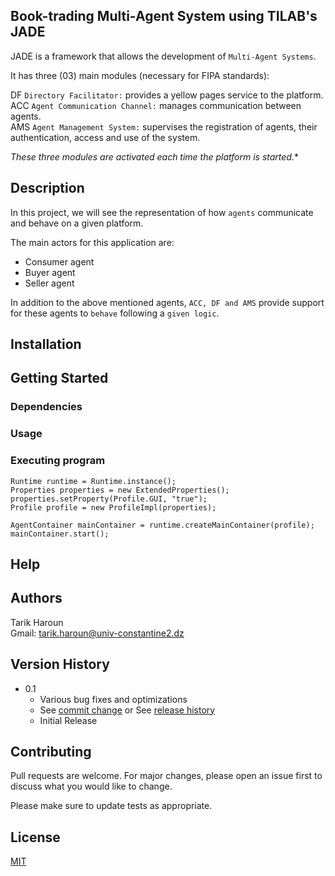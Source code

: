 ## Book-trading Multi-Agent System using TILAB's JADE

JADE is a framework that allows the development of `Multi-Agent Systems`.

It has three (03) main modules (necessary for FIPA standards):

DF `Directory Facilitator:` provides a yellow pages service to the platform.<br/>
ACC `Agent Communication Channel:` manages communication between agents.<br/>
AMS `Agent Management System:` supervises the registration of agents, their authentication, access and use of the system.<br/>

*These three modules are activated each time the platform is started.**

## Description

In this project, we will see the representation of how `agents` communicate and behave on a given platform.<br/>

The main actors for this application are:<br/>

- Consumer agent
- Buyer agent
- Seller agent

In addition to the above mentioned agents, `ACC, DF and AMS` provide support for these agents to `behave` following a `given logic`.

## Installation


## Getting Started

### Dependencies

### Usage

### Executing program

```
Runtime runtime = Runtime.instance();
Properties properties = new ExtendedProperties();
properties.setProperty(Profile.GUI, "true");
Profile profile = new ProfileImpl(properties);
            
AgentContainer mainContainer = runtime.createMainContainer(profile);
mainContainer.start();
```

## Help

## Authors
Tarik Haroun<br/>
Gmail: tarik.haroun@univ-constantine2.dz 

## Version History

* 0.1
    * Various bug fixes and optimizations
    * See [commit change]() or See [release history]()
    * Initial Release

## Contributing
Pull requests are welcome. For major changes, please open an issue first to discuss what you would like to change.

Please make sure to update tests as appropriate.

## License
[MIT](https://choosealicense.com/licenses/mit/)
